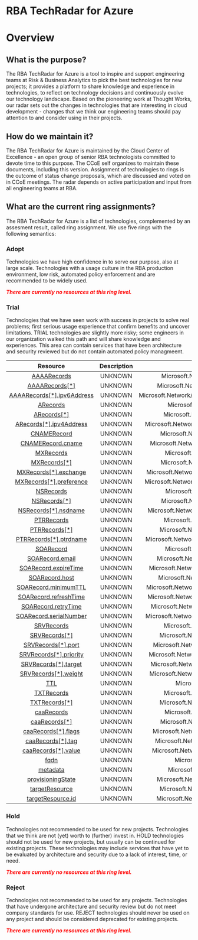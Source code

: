 
RBA TechRadar for Azure
=======================

# Overview

## What is the purpose?


The RBA TechRadar for Azure is a tool to inspire and support engineering teams at Risk & Business Analytics to pick the best technologies for new projects; it provides a platform to share knowledge and experience in technologies, to reflect on technology decisions and continuously evolve our technology landscape.  Based on the pioneering work at Thought Works, our radar sets out the changes in technologies that are interesting in cloud development - changes that we think our engineering teams should pay attention to and consider using in their projects.
## How do we maintain it?


The RBA TechRadar for Azure is maintained by the Cloud Center of Excellence - an open group of senior RBA technologists committed to devote time to this purpose.  The CCoE self organizes to maintain these documents, including this version.  Assignment of technologies to rings is the outcome of status change proposals, which are discussed and voted on in CCoE meetings.  The radar depends on active participation and input from all engineering teams at RBA.
## What are the current ring assignments?


The RBA TechRadar for Azure is a list of technologies, complemented by an assesment result, called ring assignment.  We use five rings with the following semantics:
### Adopt


Technologies we have high confidence in to serve our purpose, also at large scale.  Technologies with a usage culture in the RBA production environment, low risk, automated policy enforcement and are recommended to be widely used.  
  
***<font color="red"> There are currently no resources at this ring level. </font>***
### Trial


Technologies that we have seen work with success in projects to solve real problems;  first serious usage experience that confirm benefits and uncover limitations.  TRIAL technologies are slightly more risky; some engineers in our organization walked this path and will share knowledge and experiences.  This area can contain services that have been architecture and security reviewed but do not contain automated policy managmeent.  

|Resource|Description|Path|Status|
| :---: | :---: | :---: | :---: |
|[AAAARecords](https://github.com/openrba/python-azure-techradar/tree/master/Microsoft.Network/dnszones/SOA/AAAARecords)|UNKNOWN|Microsoft.Network/dnszones/SOA/AAAARecords|TRIAL|
|[AAAARecords[*]](https://github.com/openrba/python-azure-techradar/tree/master/Microsoft.Network/dnszones/SOA/AAAARecords[*])|UNKNOWN|Microsoft.Network/dnszones/SOA/AAAARecords[*]|TRIAL|
|[AAAARecords[*].ipv6Address](https://github.com/openrba/python-azure-techradar/tree/master/Microsoft.Network/dnszones/SOA/AAAARecords[*].ipv6Address)|UNKNOWN|Microsoft.Network/dnszones/SOA/AAAARecords[*].ipv6Address|TRIAL|
|[ARecords](https://github.com/openrba/python-azure-techradar/tree/master/Microsoft.Network/dnszones/SOA/ARecords)|UNKNOWN|Microsoft.Network/dnszones/SOA/ARecords|TRIAL|
|[ARecords[*]](https://github.com/openrba/python-azure-techradar/tree/master/Microsoft.Network/dnszones/SOA/ARecords[*])|UNKNOWN|Microsoft.Network/dnszones/SOA/ARecords[*]|TRIAL|
|[ARecords[*].ipv4Address](https://github.com/openrba/python-azure-techradar/tree/master/Microsoft.Network/dnszones/SOA/ARecords[*].ipv4Address)|UNKNOWN|Microsoft.Network/dnszones/SOA/ARecords[*].ipv4Address|TRIAL|
|[CNAMERecord](https://github.com/openrba/python-azure-techradar/tree/master/Microsoft.Network/dnszones/SOA/CNAMERecord)|UNKNOWN|Microsoft.Network/dnszones/SOA/CNAMERecord|TRIAL|
|[CNAMERecord.cname](https://github.com/openrba/python-azure-techradar/tree/master/Microsoft.Network/dnszones/SOA/CNAMERecord.cname)|UNKNOWN|Microsoft.Network/dnszones/SOA/CNAMERecord.cname|TRIAL|
|[MXRecords](https://github.com/openrba/python-azure-techradar/tree/master/Microsoft.Network/dnszones/SOA/MXRecords)|UNKNOWN|Microsoft.Network/dnszones/SOA/MXRecords|TRIAL|
|[MXRecords[*]](https://github.com/openrba/python-azure-techradar/tree/master/Microsoft.Network/dnszones/SOA/MXRecords[*])|UNKNOWN|Microsoft.Network/dnszones/SOA/MXRecords[*]|TRIAL|
|[MXRecords[*].exchange](https://github.com/openrba/python-azure-techradar/tree/master/Microsoft.Network/dnszones/SOA/MXRecords[*].exchange)|UNKNOWN|Microsoft.Network/dnszones/SOA/MXRecords[*].exchange|TRIAL|
|[MXRecords[*].preference](https://github.com/openrba/python-azure-techradar/tree/master/Microsoft.Network/dnszones/SOA/MXRecords[*].preference)|UNKNOWN|Microsoft.Network/dnszones/SOA/MXRecords[*].preference|TRIAL|
|[NSRecords](https://github.com/openrba/python-azure-techradar/tree/master/Microsoft.Network/dnszones/SOA/NSRecords)|UNKNOWN|Microsoft.Network/dnszones/SOA/NSRecords|TRIAL|
|[NSRecords[*]](https://github.com/openrba/python-azure-techradar/tree/master/Microsoft.Network/dnszones/SOA/NSRecords[*])|UNKNOWN|Microsoft.Network/dnszones/SOA/NSRecords[*]|TRIAL|
|[NSRecords[*].nsdname](https://github.com/openrba/python-azure-techradar/tree/master/Microsoft.Network/dnszones/SOA/NSRecords[*].nsdname)|UNKNOWN|Microsoft.Network/dnszones/SOA/NSRecords[*].nsdname|TRIAL|
|[PTRRecords](https://github.com/openrba/python-azure-techradar/tree/master/Microsoft.Network/dnszones/SOA/PTRRecords)|UNKNOWN|Microsoft.Network/dnszones/SOA/PTRRecords|TRIAL|
|[PTRRecords[*]](https://github.com/openrba/python-azure-techradar/tree/master/Microsoft.Network/dnszones/SOA/PTRRecords[*])|UNKNOWN|Microsoft.Network/dnszones/SOA/PTRRecords[*]|TRIAL|
|[PTRRecords[*].ptrdname](https://github.com/openrba/python-azure-techradar/tree/master/Microsoft.Network/dnszones/SOA/PTRRecords[*].ptrdname)|UNKNOWN|Microsoft.Network/dnszones/SOA/PTRRecords[*].ptrdname|TRIAL|
|[SOARecord](https://github.com/openrba/python-azure-techradar/tree/master/Microsoft.Network/dnszones/SOA/SOARecord)|UNKNOWN|Microsoft.Network/dnszones/SOA/SOARecord|TRIAL|
|[SOARecord.email](https://github.com/openrba/python-azure-techradar/tree/master/Microsoft.Network/dnszones/SOA/SOARecord.email)|UNKNOWN|Microsoft.Network/dnszones/SOA/SOARecord.email|TRIAL|
|[SOARecord.expireTime](https://github.com/openrba/python-azure-techradar/tree/master/Microsoft.Network/dnszones/SOA/SOARecord.expireTime)|UNKNOWN|Microsoft.Network/dnszones/SOA/SOARecord.expireTime|TRIAL|
|[SOARecord.host](https://github.com/openrba/python-azure-techradar/tree/master/Microsoft.Network/dnszones/SOA/SOARecord.host)|UNKNOWN|Microsoft.Network/dnszones/SOA/SOARecord.host|TRIAL|
|[SOARecord.minimumTTL](https://github.com/openrba/python-azure-techradar/tree/master/Microsoft.Network/dnszones/SOA/SOARecord.minimumTTL)|UNKNOWN|Microsoft.Network/dnszones/SOA/SOARecord.minimumTTL|TRIAL|
|[SOARecord.refreshTime](https://github.com/openrba/python-azure-techradar/tree/master/Microsoft.Network/dnszones/SOA/SOARecord.refreshTime)|UNKNOWN|Microsoft.Network/dnszones/SOA/SOARecord.refreshTime|TRIAL|
|[SOARecord.retryTime](https://github.com/openrba/python-azure-techradar/tree/master/Microsoft.Network/dnszones/SOA/SOARecord.retryTime)|UNKNOWN|Microsoft.Network/dnszones/SOA/SOARecord.retryTime|TRIAL|
|[SOARecord.serialNumber](https://github.com/openrba/python-azure-techradar/tree/master/Microsoft.Network/dnszones/SOA/SOARecord.serialNumber)|UNKNOWN|Microsoft.Network/dnszones/SOA/SOARecord.serialNumber|TRIAL|
|[SRVRecords](https://github.com/openrba/python-azure-techradar/tree/master/Microsoft.Network/dnszones/SOA/SRVRecords)|UNKNOWN|Microsoft.Network/dnszones/SOA/SRVRecords|TRIAL|
|[SRVRecords[*]](https://github.com/openrba/python-azure-techradar/tree/master/Microsoft.Network/dnszones/SOA/SRVRecords[*])|UNKNOWN|Microsoft.Network/dnszones/SOA/SRVRecords[*]|TRIAL|
|[SRVRecords[*].port](https://github.com/openrba/python-azure-techradar/tree/master/Microsoft.Network/dnszones/SOA/SRVRecords[*].port)|UNKNOWN|Microsoft.Network/dnszones/SOA/SRVRecords[*].port|TRIAL|
|[SRVRecords[*].priority](https://github.com/openrba/python-azure-techradar/tree/master/Microsoft.Network/dnszones/SOA/SRVRecords[*].priority)|UNKNOWN|Microsoft.Network/dnszones/SOA/SRVRecords[*].priority|TRIAL|
|[SRVRecords[*].target](https://github.com/openrba/python-azure-techradar/tree/master/Microsoft.Network/dnszones/SOA/SRVRecords[*].target)|UNKNOWN|Microsoft.Network/dnszones/SOA/SRVRecords[*].target|TRIAL|
|[SRVRecords[*].weight](https://github.com/openrba/python-azure-techradar/tree/master/Microsoft.Network/dnszones/SOA/SRVRecords[*].weight)|UNKNOWN|Microsoft.Network/dnszones/SOA/SRVRecords[*].weight|TRIAL|
|[TTL](https://github.com/openrba/python-azure-techradar/tree/master/Microsoft.Network/dnszones/SOA/TTL)|UNKNOWN|Microsoft.Network/dnszones/SOA/TTL|TRIAL|
|[TXTRecords](https://github.com/openrba/python-azure-techradar/tree/master/Microsoft.Network/dnszones/SOA/TXTRecords)|UNKNOWN|Microsoft.Network/dnszones/SOA/TXTRecords|TRIAL|
|[TXTRecords[*]](https://github.com/openrba/python-azure-techradar/tree/master/Microsoft.Network/dnszones/SOA/TXTRecords[*])|UNKNOWN|Microsoft.Network/dnszones/SOA/TXTRecords[*]|TRIAL|
|[caaRecords](https://github.com/openrba/python-azure-techradar/tree/master/Microsoft.Network/dnszones/SOA/caaRecords)|UNKNOWN|Microsoft.Network/dnszones/SOA/caaRecords|TRIAL|
|[caaRecords[*]](https://github.com/openrba/python-azure-techradar/tree/master/Microsoft.Network/dnszones/SOA/caaRecords[*])|UNKNOWN|Microsoft.Network/dnszones/SOA/caaRecords[*]|TRIAL|
|[caaRecords[*].flags](https://github.com/openrba/python-azure-techradar/tree/master/Microsoft.Network/dnszones/SOA/caaRecords[*].flags)|UNKNOWN|Microsoft.Network/dnszones/SOA/caaRecords[*].flags|TRIAL|
|[caaRecords[*].tag](https://github.com/openrba/python-azure-techradar/tree/master/Microsoft.Network/dnszones/SOA/caaRecords[*].tag)|UNKNOWN|Microsoft.Network/dnszones/SOA/caaRecords[*].tag|TRIAL|
|[caaRecords[*].value](https://github.com/openrba/python-azure-techradar/tree/master/Microsoft.Network/dnszones/SOA/caaRecords[*].value)|UNKNOWN|Microsoft.Network/dnszones/SOA/caaRecords[*].value|TRIAL|
|[fqdn](https://github.com/openrba/python-azure-techradar/tree/master/Microsoft.Network/dnszones/SOA/fqdn)|UNKNOWN|Microsoft.Network/dnszones/SOA/fqdn|TRIAL|
|[metadata](https://github.com/openrba/python-azure-techradar/tree/master/Microsoft.Network/dnszones/SOA/metadata)|UNKNOWN|Microsoft.Network/dnszones/SOA/metadata|TRIAL|
|[provisioningState](https://github.com/openrba/python-azure-techradar/tree/master/Microsoft.Network/dnszones/SOA/provisioningState)|UNKNOWN|Microsoft.Network/dnszones/SOA/provisioningState|TRIAL|
|[targetResource](https://github.com/openrba/python-azure-techradar/tree/master/Microsoft.Network/dnszones/SOA/targetResource)|UNKNOWN|Microsoft.Network/dnszones/SOA/targetResource|TRIAL|
|[targetResource.id](https://github.com/openrba/python-azure-techradar/tree/master/Microsoft.Network/dnszones/SOA/targetResource.id)|UNKNOWN|Microsoft.Network/dnszones/SOA/targetResource.id|TRIAL|

### Hold


Technologies not recommended to be used for new projects. Technologies that we think are not (yet) worth to (further) invest in.  HOLD technologies should not be used for new projects, but usually can be continued for existing projects.  These technologies may include services that have yet to be evaluated by architecture and security due to a lack of interest, time, or need.  
  
***<font color="red"> There are currently no resources at this ring level. </font>***
### Reject


Technologies not recommended to be used for any projects. Technologies that have undergone architecture and security review but do not meet company standards for use.  REJECT technologies should never be used on any project and should be considered deprecated for existing projects.  
  
***<font color="red"> There are currently no resources at this ring level. </font>***